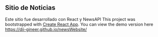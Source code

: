 
## Sitio de Noticias 

Este sitio fue desarrollado con React y NewsAPI
This project was bootstrapped with [Create React App](https://github.com/facebook/create-react-app).
You can view the demo version here https://dii-gineer.github.io/newsWebsite/
